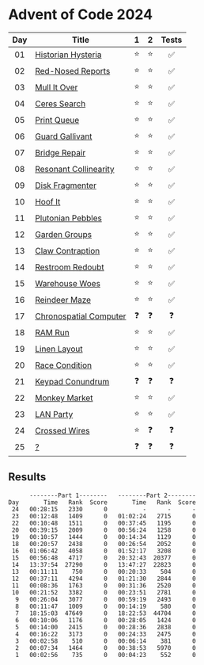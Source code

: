 # Advent of Code 2024

| Day | Title                                                          |     1      |     2      |       Tests        |
| :-: | -------------------------------------------------------------- | :--------: | :--------: | :----------------: |
| 01  | [Historian Hysteria](https://adventofcode.com/2024/day/1)      |   :star:   |   :star:   | :white_check_mark: |
| 02  | [Red-Nosed Reports](https://adventofcode.com/2024/day/2)       |   :star:   |   :star:   | :white_check_mark: |
| 03  | [Mull It Over](https://adventofcode.com/2024/day/3)            |   :star:   |   :star:   | :white_check_mark: |
| 04  | [Ceres Search](https://adventofcode.com/2024/day/4)            |   :star:   |   :star:   | :white_check_mark: |
| 05  | [Print Queue](https://adventofcode.com/2024/day/5)             |   :star:   |   :star:   | :white_check_mark: |
| 06  | [Guard Gallivant](https://adventofcode.com/2024/day/6)         |   :star:   |   :star:   | :white_check_mark: |
| 07  | [Bridge Repair](https://adventofcode.com/2024/day/7)           |   :star:   |   :star:   | :white_check_mark: |
| 08  | [Resonant Collinearity](https://adventofcode.com/2024/day/8)   |   :star:   |   :star:   | :white_check_mark: |
| 09  | [Disk Fragmenter](https://adventofcode.com/2024/day/9)         |   :star:   |   :star:   | :white_check_mark: |
| 10  | [Hoof It](https://adventofcode.com/2024/day/10)                |   :star:   |   :star:   | :white_check_mark: |
| 11  | [Plutonian Pebbles](https://adventofcode.com/2024/day/11)      |   :star:   |   :star:   | :white_check_mark: |
| 12  | [Garden Groups](https://adventofcode.com/2024/day/12)          |   :star:   |   :star:   | :white_check_mark: |
| 13  | [Claw Contraption](https://adventofcode.com/2024/day/13)       |   :star:   |   :star:   | :white_check_mark: |
| 14  | [Restroom Redoubt](https://adventofcode.com/2024/day/14)       |   :star:   |   :star:   | :white_check_mark: |
| 15  | [Warehouse Woes](https://adventofcode.com/2024/day/15)         |   :star:   |   :star:   | :white_check_mark: |
| 16  | [Reindeer Maze](https://adventofcode.com/2024/day/16)          |   :star:   |   :star:   | :white_check_mark: |
| 17  | [Chronospatial Computer](https://adventofcode.com/2024/day/17) | :question: | :question: |     :question:     |
| 18  | [RAM Run](https://adventofcode.com/2024/day/18)                |   :star:   |   :star:   | :white_check_mark: |
| 19  | [Linen Layout](https://adventofcode.com/2024/day/19)           |   :star:   |   :star:   | :white_check_mark: |
| 20  | [Race Condition](https://adventofcode.com/2024/day/20)         |   :star:   |   :star:   | :white_check_mark: |
| 21  | [Keypad Conundrum](https://adventofcode.com/2024/day/21)       | :question: | :question: |     :question:     |
| 22  | [Monkey Market](https://adventofcode.com/2024/day/22)          |   :star:   |   :star:   | :white_check_mark: |
| 23  | [LAN Party](https://adventofcode.com/2024/day/23)              |   :star:   |   :star:   | :white_check_mark: |
| 24  | [Crossed Wires](https://adventofcode.com/2024/day/24)          |   :star:   | :question: |     :question:     |
| 25  | [?](https://adventofcode.com/2024/day/25)                      | :question: | :question: |     :question:     |

## Results

```text
      --------Part 1--------   --------Part 2--------
Day       Time   Rank  Score       Time   Rank  Score
 24   00:28:15   2330      0          -      -      -
 23   00:12:48   1409      0   01:02:24   2715      0
 22   00:10:48   1511      0   00:37:45   1195      0
 20   00:39:15   2009      0   00:56:24   1258      0
 19   00:10:57   1444      0   00:14:34   1129      0
 18   00:20:57   2438      0   00:26:54   2052      0
 16   01:06:42   4058      0   01:52:17   3208      0
 15   00:56:48   4717      0   20:32:43  20377      0
 14   13:37:54  27290      0   13:47:27  22823      0
 13   00:11:11    750      0   00:20:33    504      0
 12   00:37:11   4294      0   01:21:30   2844      0
 11   00:08:36   1763      0   00:31:36   2520      0
 10   00:21:52   3382      0   00:23:51   2781      0
  9   00:26:04   3077      0   00:59:19   2493      0
  8   00:11:47   1009      0   00:14:19    580      0
  7   18:15:03  47649      0   18:22:53  44704      0
  6   00:10:06   1176      0   00:28:05   1424      0
  5   00:14:00   2415      0   00:28:36   2838      0
  4   00:16:22   3173      0   00:24:33   2475      0
  3   00:02:58    510      0   00:06:14    381      0
  2   00:07:34   1464      0   00:38:53   5970      0
  1   00:02:56    735      0   00:04:23    552      0
```
